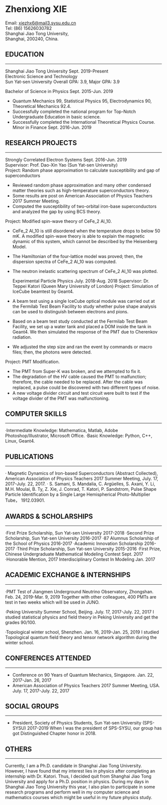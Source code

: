 # Zhenxiong XIE

Email: xiezhx6@mail3.sysu.edu.cn  
Tel: (86) 15626030782  
Shanghai Jiao Tong University,  
Shanghai, 200240, China.  

## EDUCATION  

---

Shanghai Jiao Tong University Sept. 2019-Present  
Electronic Science and Technology  
Sun Yat-sen University Overall GPA: 3.9, Major GPA: 3.9

Bachelor of Science in Physics Sept. 2015-Jun. 2019  
* Quantum Mechanics 99, Statistical Physics 95, Electrodynamics 90, Theoretical Mechanics 92.4.  
* Successfully completed the national program for Top-Notch Undergraduate Education in basic science. 
* Successfully completed the International Theoretical Physics Course.  
Minor in Finance Sept. 2016-Jun. 2019

## RESEARCH PROJECTS

---

Strongly Correlated Electron Systems Sept. 2016-Jun. 2019  
Supervisor: Prof. Dao-Xin Yao (Sun Yat-sen University)  
Project: Random phase approximation to calculate susceptibility and gap of superconductors
* Reviewed random phase approximation and many other condensed matter theories such as high-temperature superconductors theory. 
* Some results are post on American Association of Physics Teachers 2017 Summer Meeting. 
* Computed the susceptibility of two-orbital iron-base superconductors and analyzed the gap by using BCS theory.  

Project: Modified spin-wave theory of CeFe_2 Al_10. 
- CeFe_2 Al_10 is still disordered when the temperature drops to below 50 mK. A modified spin-wave theory is able to explain the magnetic dynamic of this system, which cannot be described by the Heisenberg Model. 
- The Hamiltonian of the four-lattice model was proved; then, the dispersion spectra of CeFe_2 Al_10 was computed.
- The neutron inelastic scattering spectrum of CeFe_2 Al_10 was plotted.

	Experimental Particle Physics                                      July. 2018-Aug. 2018
Supervisor: Dr. Teppei Katori (Queen Mary University of London)
Project: Simulation of IceCube beamtest by Geant4. 
- A beam test using a single IceCube optical module was carried out at the Fermilab Test Beam Facility to study whether pulse shape analysis can be used to distinguish between electrons and pions. 
- Based on a beam test study conducted at the Fermilab Test Beam Facility, we set up a water tank and placed a DOM inside the tank in Geant4. We then simulated the response of the PMT due to Cherenkov radiation.
- We adjusted the step size and ran the event by commands or macro files; then, the photons were detected. 

Project: PMT Modification. 
- The PMT from Super-K was broken, and we attempted to fix it. 
- The degradation of the HV cable caused the PMT to malfunction; therefore, the cable needed to be replaced. After the cable was replaced, a pulse could be discovered with two diﬀerent types of noise.
- A new voltage divider circuit and test circuit were built to test if the voltage divider of the PMT was malfunctioning. 

## COMPUTER SKILLS

---

·Intermediate Knowledge: Mathematica, Matlab, Adobe Photoshop/Illustrator, Microsoft Office. 
·Basic Knowledge: Python, C++, Linux, Geant4. 

## PUBLICATIONS

---

· Magnetic Dynamics of Iron-based Superconductors (Abstract Collected), American Association of Physics Teachers 2017 Summer Meeting, July. 17, 2017-July. 22, 2017. 
· S. Samani, S. Mandalia, C. Argüelles, S. Axani, Y. Li, M.H. Moulai, B. Ty, Z. Xie, J. Conrad, T. Katori, P. Sandstrom, Pulse Shape Particle Identification by a Single Large Hemispherical Photo-Multiplier Tube， 1912.03901. 

## AWARDS & SCHOLARSHIPS

---

·First Prize Scholarship, Sun Yat-sen University                                     2017-2018
·Second Prize Scholarship, Sun Yat-sen University                                   2016-2017
·87 Alumnus Scholarship of the School of Physics                                    2016-2017
·Academic Innovation Scholarship                                                2016-2017
·Third Prize Scholarship, Sun Yat-sen University                                     2015-2016
·First Prize, Chinese Undergraduate Mathematical Modeling Contest                     Sept. 2017
·Honorable Mention, 2017 Interdisciplinary Contest In Modeling                        Jan. 2017

## ACADEMIC EXCHANGE & INTERNSHIPS                                             

---

·PMT Test of Jiangmen Underground Neutrino Observatory, Zhongshan.   Feb. 24, 2019-Mar. 9, 2019
Together with other colleagues, 400 PMTs are test in two weeks which will be used in JUNO.

·Peking University Summer School, Beijing.                        July. 17, 2017-July. 22, 2017
I studied statistical physics and field theory in Peking University and get the grades 90/100.

·Topological winter school, Shenzhen.                              Jan. 16, 2019-Jan. 25, 2019
  I studied Topological quantum field theory and tensor network algorithm during the winter school. 

## CONFERENCES ATTENDED                                                          

---

* Conference on 90 Years of Quantum Mechanics, Singapore.            Jan. 22, 2017-Jan. 26, 2017
* American Association of Physics Teachers 2017 Summer Meeting, USA. July. 17, 2017-July. 22, 2017

## SOCIAL GROUPS                                                                    

---

* President, Society of Physics Students, Sun Yat-sen University (SPS-SYSU)            2017-2019 
When I was the president of SPS-SYSU, our group has got Distinguished Chapter honor in 2018.  
                     
## OTHERS                                                                            

---

Currently, I am a Ph.D. candidate in Shanghai Jiao Tong University. However, I have found that my interest lies in physics after completing an internship with Dr. Katori. Thus, I decided quit from Shanghai Jiao Tong University and apply for a Ph.D. position in physics. During my days in Shanghai Jiao Tong University this year, I also plan to participate in some research programs and perform well in my computer science and mathematics courses which might be useful in my future physics study. 
